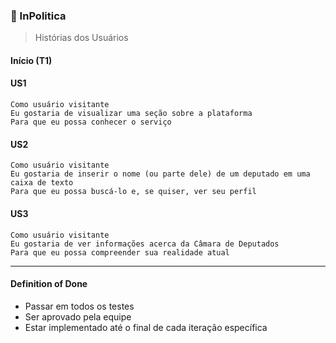 ### 💸 InPolitica
> Histórias dos Usuários

#### Início (T1)
#### US1
```
Como usuário visitante
Eu gostaria de visualizar uma seção sobre a plataforma
Para que eu possa conhecer o serviço
```
#### US2
```
Como usuário visitante
Eu gostaria de inserir o nome (ou parte dele) de um deputado em uma caixa de texto
Para que eu possa buscá-lo e, se quiser, ver seu perfil
```
#### US3
```
Como usuário visitante
Eu gostaria de ver informações acerca da Câmara de Deputados
Para que eu possa compreender sua realidade atual
```

***
#### Definition of Done
- Passar em todos os testes
- Ser aprovado pela equipe
- Estar implementado até o final de cada iteração específica